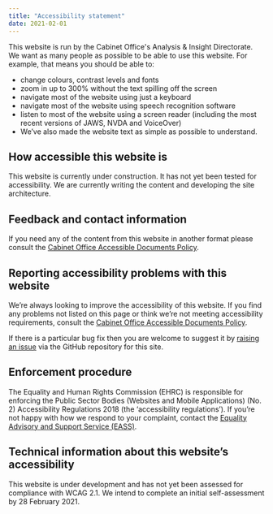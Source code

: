 ```yaml
---
title: "Accessibility statement"
date: 2021-02-01
---
```


This website is run by the Cabinet Office's Analysis & Insight Directorate. We want as many people as possible to be able to use this website. For example, that means you should be able to:

-  change colours, contrast levels and fonts
- zoom in up to 300% without the text spilling off the screen
- navigate most of the website using just a keyboard
- navigate most of the website using speech recognition software
- listen to most of the website using a screen reader (including the most recent versions of JAWS, NVDA and VoiceOver)
- We’ve also made the website text as simple as possible to understand.


## How accessible this website is

This website is currently under construction. It has not yet been tested for accessibility. We are currently writing the content and developing the site architecture.


## Feedback and contact information
If you need any of the content from this website in another format please consult the [Cabinet Office Accessible Documents Policy](https://www.gov.uk/government/organisations/cabinet-office/about/accessible-documents-policy).

## Reporting accessibility problems with this website
We’re always looking to improve the accessibility of this website. If you find any problems not listed on this page or think we’re not meeting accessibility requirements, consult the [Cabinet Office Accessible Documents Policy](https://www.gov.uk/government/organisations/cabinet-office/about/accessible-documents-policy).

If there is a particular bug fix then you are welcome to suggest it by [raising an issue](https://github.com/co-analysis/coding-guide/issues) via the GitHub repository for this site.

## Enforcement procedure
The Equality and Human Rights Commission (EHRC) is responsible for enforcing the Public Sector Bodies (Websites and Mobile Applications) (No. 2) Accessibility Regulations 2018 (the ‘accessibility regulations’). If you’re not happy with how we respond to your complaint, contact the [Equality Advisory and Support Service (EASS)](https://www.equalityadvisoryservice.com/).


## Technical information about this website’s accessibility

This website is under development and has not yet been assessed for compliance with WCAG 2.1. We intend to complete an initial self-assessment by 28 February 2021.